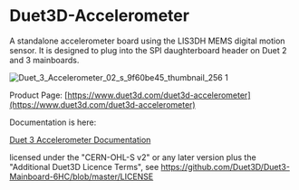 # Duet3D-Accelerometer
A standalone accelerometer board using the LIS3DH MEMS digital motion sensor. It is designed to plug into the SPI daughterboard header on Duet 2 and 3 mainboards.


![Duet_3_Accelerometer_02_s_9f60be45_thumbnail_256 1](https://github.com/Duet3D/Duet3D-Accelerometer/assets/1642947/8bf38205-1715-4eac-a704-6625ef47b58b)


Product Page:
[https://www.duet3d.com/duet3d-accelerometer](https://www.duet3d.com/duet3d-accelerometer)

Documentation is here:

[Duet 3 Accelerometer Documentation](https://docs.duet3d.com/en/Duet3D_hardware/Accessories/Duet3D_Accelerometer)


licensed under the "CERN-OHL-S v2" or any later version plus the "Additional Duet3D Licence Terms",
see https://github.com/Duet3D/Duet3-Mainboard-6HC/blob/master/LICENSE


